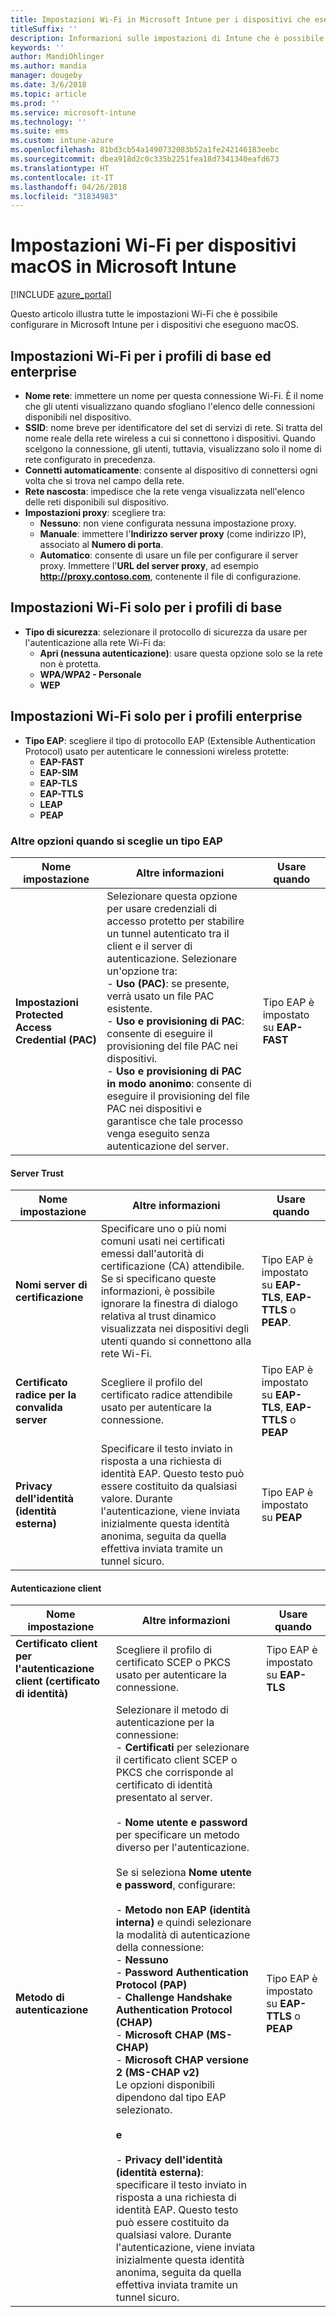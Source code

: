 ```yaml
---
title: Impostazioni Wi-Fi in Microsoft Intune per i dispositivi che eseguono macOS
titleSuffix: ''
description: Informazioni sulle impostazioni di Intune che è possibile usare per configurare le connessioni Wi-Fi nei dispositivi che eseguono macOS.
keywords: ''
author: MandiOhlinger
ms.author: mandia
manager: dougeby
ms.date: 3/6/2018
ms.topic: article
ms.prod: ''
ms.service: microsoft-intune
ms.technology: ''
ms.suite: ems
ms.custom: intune-azure
ms.openlocfilehash: 81bd3cb54a1490732083b52a1fe242146183eebc
ms.sourcegitcommit: dbea918d2c0c335b2251fea18d7341340eafd673
ms.translationtype: HT
ms.contentlocale: it-IT
ms.lasthandoff: 04/26/2018
ms.locfileid: "31834983"
---
```

# <a name="wi-fi-settings-for-macos-devices-in-microsoft-intune"></a>Impostazioni Wi-Fi per dispositivi macOS in Microsoft Intune

[!INCLUDE [azure_portal](./includes/azure_portal.md)]

Questo articolo illustra tutte le impostazioni Wi-Fi che è possibile configurare in Microsoft Intune per i dispositivi che eseguono macOS.

## <a name="wi-fi-settings-for-basic-and-enterprise-profiles"></a>Impostazioni Wi-Fi per i profili di base ed enterprise

- **Nome rete**: immettere un nome per questa connessione Wi-Fi. È il nome che gli utenti visualizzano quando sfogliano l'elenco delle connessioni disponibili nel dispositivo.
- **SSID**: nome breve per identificatore del set di servizi di rete. Si tratta del nome reale della rete wireless a cui si connettono i dispositivi. Quando scelgono la connessione, gli utenti, tuttavia, visualizzano solo il nome di rete configurato in precedenza.
- **Connetti automaticamente**: consente al dispositivo di connettersi ogni volta che si trova nel campo della rete.
- **Rete nascosta**: impedisce che la rete venga visualizzata nell'elenco delle reti disponibili sul dispositivo.
- **Impostazioni proxy**: scegliere tra:
    - **Nessuno**: non viene configurata nessuna impostazione proxy.
    - **Manuale**: immettere l'**Indirizzo server proxy** (come indirizzo IP), associato al **Numero di porta**.
    - **Automatico**: consente di usare un file per configurare il server proxy. Immettere l'**URL del server proxy**, ad esempio **http://proxy.contoso.com**, contenente il file di configurazione.

## <a name="wi-fi-settings-for-basic-profiles-only"></a>Impostazioni Wi-Fi solo per i profili di base

- **Tipo di sicurezza**: selezionare il protocollo di sicurezza da usare per l'autenticazione alla rete Wi-Fi da:
    - **Apri (nessuna autenticazione)**: usare questa opzione solo se la rete non è protetta.
    - **WPA/WPA2 - Personale**
    - **WEP**

## <a name="wi-fi-settings-for-enterprise-profiles-only"></a>Impostazioni Wi-Fi solo per i profili enterprise

- **Tipo EAP**: scegliere il tipo di protocollo EAP (Extensible Authentication Protocol) usato per autenticare le connessioni wireless protette:
    - **EAP-FAST**
    - **EAP-SIM**
    - **EAP-TLS**
    - **EAP-TTLS**
    - **LEAP**
    - **PEAP**

### <a name="further-options-when-you-choose-an-eap-type"></a>Altre opzioni quando si sceglie un tipo EAP


|Nome impostazione|Altre informazioni|Usare quando|
|--------------|-------------|----------|
|**Impostazioni Protected Access Credential (PAC)**|Selezionare questa opzione per usare credenziali di accesso protetto per stabilire un tunnel autenticato tra il client e il server di autenticazione. Selezionare un'opzione tra:<br>- **Uso (PAC)**: se presente, verrà usato un file PAC esistente.<br>- **Uso e provisioning di PAC**: consente di eseguire il provisioning del file PAC nei dispositivi.<br>- **Uso e provisioning di PAC in modo anonimo**: consente di eseguire il provisioning del file PAC nei dispositivi e garantisce che tale processo venga eseguito senza autenticazione del server.|Tipo EAP è impostato su **EAP-FAST**|

#### <a name="server-trust"></a>Server Trust


|Nome impostazione|Altre informazioni|Usare quando|
|--------------|-------------|----------|
|**Nomi server di certificazione**|Specificare uno o più nomi comuni usati nei certificati emessi dall'autorità di certificazione (CA) attendibile. Se si specificano queste informazioni, è possibile ignorare la finestra di dialogo relativa al trust dinamico visualizzata nei dispositivi degli utenti quando si connettono alla rete Wi-Fi.|Tipo EAP è impostato su **EAP-TLS**, **EAP-TTLS** o **PEAP**.|
|**Certificato radice per la convalida server**|Scegliere il profilo del certificato radice attendibile usato per autenticare la connessione. |Tipo EAP è impostato su **EAP-TLS**, **EAP-TTLS** o **PEAP**|
|**Privacy dell'identità (identità esterna)**|Specificare il testo inviato in risposta a una richiesta di identità EAP. Questo testo può essere costituito da qualsiasi valore. Durante l'autenticazione, viene inviata inizialmente questa identità anonima, seguita da quella effettiva inviata tramite un tunnel sicuro.|Tipo EAP è impostato su **PEAP**|


#### <a name="client-authentication"></a>Autenticazione client


|                                     Nome impostazione                                     |                                                                                                                                                                                                                                                                                                                                                                                                                                                                                                                                                                       Altre informazioni                                                                                                                                                                                                                                                                                                                                                                                                                                                                                                                                                                       |                            Usare quando                            |
|--------------------------------------------------------------------------------------|--------------------------------------------------------------------------------------------------------------------------------------------------------------------------------------------------------------------------------------------------------------------------------------------------------------------------------------------------------------------------------------------------------------------------------------------------------------------------------------------------------------------------------------------------------------------------------------------------------------------------------------------------------------------------------------------------------------------------------------------------------------------------------------------------------------------------------------------------------------------------------------------------------------------------------------------------------------------------------------------------------------------------------------------------------------------------------------------------------------------------------------------------------------|----------------------------------------------------------------|
| <strong>Certificato client per l'autenticazione client (certificato di identità)</strong> |                                                                                                                                                                                                                                                                                                                                                                                                                                                                                                                                       Scegliere il profilo di certificato SCEP o PKCS usato per autenticare la connessione.                                                                                                                                                                                                                                                                                                                                                                                                                                                                                                                                       |              Tipo EAP è impostato su <strong>EAP-TLS</strong>              |
|                        <strong>Metodo di autenticazione</strong>                        | Selezionare il metodo di autenticazione per la connessione:<br>- <strong>Certificati</strong> per selezionare il certificato client SCEP o PKCS che corrisponde al certificato di identità presentato al server.<br><br>- <strong>Nome utente e password</strong> per specificare un metodo diverso per l'autenticazione. <br><br>Se si seleziona <strong>Nome utente e password</strong>, configurare:<br><br>-  <strong>Metodo non EAP (identità interna)</strong> e quindi selezionare la modalità di autenticazione della connessione:<br>- <strong>Nessuno</strong><br>- <strong>Password Authentication Protocol (PAP)</strong><br>- <strong>Challenge Handshake Authentication Protocol (CHAP)</strong><br>- <strong>Microsoft CHAP (MS-CHAP)</strong><br>- <strong>Microsoft CHAP versione 2 (MS-CHAP v2)</strong><br>Le opzioni disponibili dipendono dal tipo EAP selezionato.<br><br><strong>e</strong><br><br>- <strong>Privacy dell'identità (identità esterna)</strong>: specificare il testo inviato in risposta a una richiesta di identità EAP. Questo testo può essere costituito da qualsiasi valore. Durante l'autenticazione, viene inviata inizialmente questa identità anonima, seguita da quella effettiva inviata tramite un tunnel sicuro. | Tipo EAP è impostato su <strong>EAP-TTLS</strong> o <strong>PEAP</strong> |

